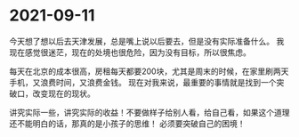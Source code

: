 # 2021-09-11
今天想了想以后去天津发展，总是嘴上说以后要去，但是没有实际准备什么。
我现在感觉很迷茫，现在的处境也很危险，因为没有目标，所以很焦虑。

每天在北京的成本很高，房租每天都要200块，尤其是周末的时候，在家里刷两天手机，又浪费时间，又浪费金钱。
现在对我来说，最重要的事情就是找到一个突破口，改变现在的现状。

讲究实际一些，讲究实际的收益！不要做样子给别人看，给自己看，如果这个道理还不能明白的话，那真的是小孩子的思维！
必须要突破自己的困境！